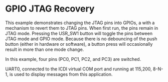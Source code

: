 # GPIO JTAG Recovery

This example demonstrates changing the JTAG pins into GPIOs, a with a
mechanism to revert them to JTAG pins.  When first run, the pins remain in
JTAG mode.  Pressing the USR_SW1 button will toggle the pins between JTAG
mode and GPIO mode.  Because there is no debouncing of the push button
(either in hardware or software), a button press will occasionally result
in more than one mode change.

In this example, four pins (PC0, PC1, PC2, and PC3) are switched.

UART0, connected to the ICDI virtual COM port and running at 115,200,
8-N-1, is used to display messages from this application.
